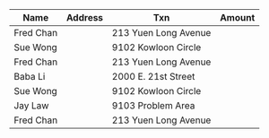 

|Name|Address|Txn|Amount|
|----|-------|---|------|
|Fred Chan||213 Yuen Long Avenue||D||41.03|
|Sue Wong||9102 Kowloon Circle||D||10.00|
|Fred Chan||213 Yuen Long Avenue||C||0.01|
|Baba Li||2000 E. 21st Street||D||450.00|
|Sue Wong||9102 Kowloon Circle||C||5.50|
|Jay Law||9103 Problem Area||C||25.00|
|Fred Chan||213 Yuen Long Avenue||C||41.02|
